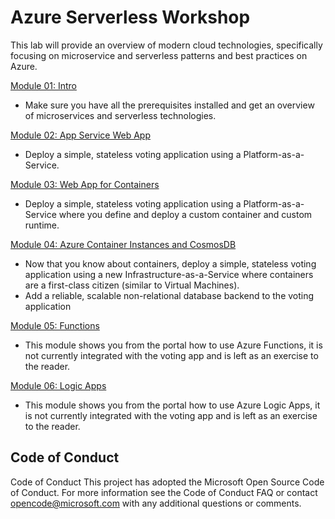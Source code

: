 # Azure Serverless Workshop

This lab will provide an overview of modern cloud technologies, specifically focusing on microservice and serverless patterns and best practices on Azure. 

[Module 01: Intro](01_intro/README.md)
- Make sure you have all the prerequisites installed and get an overview of microservices and serverless technologies.

[Module 02: App Service Web App](02_app-service/README.md)
- Deploy a simple, stateless voting application using a Platform-as-a-Service.

[Module 03: Web App for Containers](03_web-app-for-containers/README.md)
- Deploy a simple, stateless voting application using a Platform-as-a-Service where you define and deploy a custom container and custom runtime.

[Module 04: Azure Container Instances and CosmosDB](04_cosmosdb-to-aci/README.md)
- Now that you know about containers, deploy a simple, stateless voting application using a new Infrastructure-as-a-Service where containers are a first-class citizen (similar to Virtual Machines).
- Add a reliable, scalable non-relational database backend to the voting application

[Module 05: Functions](05_functions/README.md)
- This module shows you from the portal how to use Azure Functions, it is not currently integrated with the voting app and is left as an exercise to the reader.

[Module 06: Logic Apps](05_logic-apps/README.md)
- This module shows you from the portal how to use Azure Logic Apps, it is not currently integrated with the voting app and is left as an exercise to the reader.

## Code of Conduct
Code of Conduct This project has adopted the Microsoft Open Source Code of Conduct. For more information see the Code of Conduct FAQ or contact [opencode@microsoft.com](mailto:opencode@microsoft.com) with any additional questions or comments.
